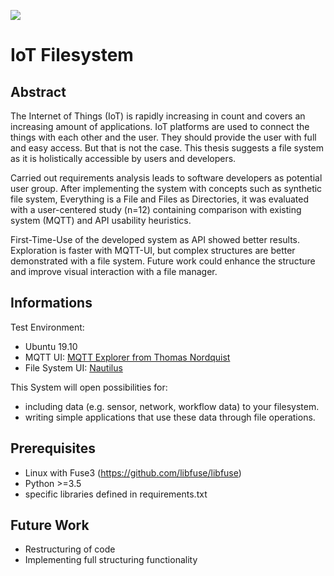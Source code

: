 ![](https://github.com/th-os/iotfs/workflows/IoTFS/badge.svg)

# IoT Filesystem

## Abstract

The Internet of Things (IoT) is rapidly increasing in count and covers an increasing amount of applications. IoT platforms are used to connect the things with each other and the user. They should provide the user with full and easy access. But that is not the case. This thesis suggests  a file system as it is holistically accessible by users and developers.

Carried out requirements analysis leads to software developers as potential user group. After implementing the system with concepts such as synthetic file system, Everything is a File and Files as Directories, it was evaluated with a user-centered study (n=12) containing comparison with existing system (MQTT) and API usability heuristics.

First-Time-Use of the developed system as API showed better results. Exploration is faster with MQTT-UI, but complex structures are better demonstrated with a file system. Future work could enhance the structure and improve visual interaction with a file manager.


## Informations

Test Environment:
- Ubuntu 19.10
- MQTT UI: [MQTT Explorer from Thomas Nordquist](https://github.com/thomasnordquist/MQTT-Explorer)
- File System UI: [Nautilus](https://en.wikipedia.org/wiki/GNOME_Files)

This System will open possibilities for:
- including data (e.g. sensor, network, workflow data) to your filesystem.
- writing simple applications that use these data through file operations.

## Prerequisites

- Linux with Fuse3 (https://github.com/libfuse/libfuse)
- Python >=3.5
- specific libraries defined in requirements.txt

## Future Work

- Restructuring of code
- Implementing full structuring functionality
